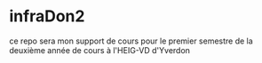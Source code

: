 # infraDon2
ce repo sera mon support de cours pour le premier semestre de la deuxième année de cours à l'HEIG-VD d'Yverdon
